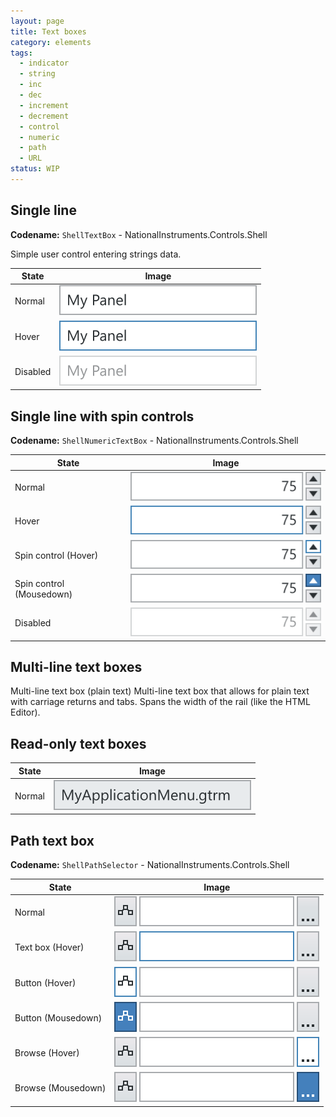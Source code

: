 ```yaml
---
layout: page
title: Text boxes
category: elements
tags:
  - indicator
  - string
  - inc
  - dec
  - increment
  - decrement
  - control
  - numeric
  - path
  - URL
status: WIP
---
```


## Single line

**Codename:** `ShellTextBox` - NationalInstruments.Controls.Shell  

Simple user control entering strings data.

| State         | Image         | 
| ------------- |:-------------:| 
| Normal        | ![Alt text](../../images/elements/text-boxes/text-boxes-single-line-normal.svg)        | 
| Hover         | ![Alt text](../../images/elements/text-boxes/text-boxes-single-line-hover.svg)         |  
| Disabled      | ![Alt text](../../images/elements/text-boxes/text-boxes-single-line-disabled.svg)    |

## Single line with spin controls  
**Codename:** `ShellNumericTextBox` - NationalInstruments.Controls.Shell

| State               | Image         | 
| ------------------- |:-------------:| 
| Normal              | ![Alt text](../../images/elements/text-boxes/text-boxes-single-spinner-normal.svg)        | 
| Hover               | ![Alt text](../../images/elements/text-boxes/text-boxes-single-spinner-hover.svg)         |  
| Spin control (Hover)     | ![Alt text](../../images/elements/text-boxes/text-boxes-single-spinner-hover-increment.svg)    |
| Spin control (Mousedown) | ![Alt text](../../images/elements/text-boxes/text-boxes-single-spinner-mouse-down-increment.svg)    |
| Disabled            | ![Alt text](../../images/elements/text-boxes/text-boxes-single-spinner-disabled.svg)    |

## Multi-line text boxes  
Multi-line text box (plain text)   Multi-line text box that allows for plain text with carriage returns and tabs. Spans the width of the rail (like the HTML Editor).


## Read-only text boxes

| State               | Image         | 
| ------------------- |:-------------:| 
| Normal              | ![Alt text](../../images/elements/text-boxes/text-boxes-read-only-normal.svg)        | 

## Path text box  
**Codename:** `ShellPathSelector` - NationalInstruments.Controls.Shell  

| State                | Image         | 
| -------------------- |:-------------:| 
| Normal               | ![Alt text](../../images/elements/text-boxes/text-boxes-path-normal.svg)        | 
| Text box (Hover)     | ![Alt text](../../images/elements/text-boxes/text-boxes-path-hover.svg)   | 
| Button (Hover)       | ![Alt text](../../images/elements/text-boxes/text-boxes-path_button_hover.svg)    |
| Button (Mousedown)   | ![Alt text](../../images/elements/text-boxes/text-boxes-path-button-down.svg)    |
| Browse (Hover)       | ![Alt text](../../images/elements/text-boxes/text-boxes-path_browse-hover.svg)    |
| Browse (Mousedown)   | ![Alt text](../../images/elements/text-boxes/text-boxes-path-browse-down.svg)   |